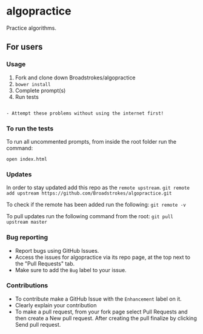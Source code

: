 # algopractice
Practice algorithms.

## For users
### Usage

1. Fork and clone down Broadstrokes/algopractice
2. `bower install`
3. Complete prompt(s)
5. Run tests

~~~

- Attempt these problems without using the internet first! 

~~~

### To run the tests
To run all uncommented prompts, from inside the root folder run the command:

`open index.html`

### Updates
In order to stay updated add this repo as the `remote upstream`. 
`git remote add upstream https://github.com/Broadstrokes/algopractice.git`

To check if the remote has been added run the following: 
`git remote -v`

To pull updates run the following command from the root: 
`git pull upstream master`

### Bug reporting
 - Report bugs using GitHub Issues. 
 - Access the issues for algopractice via its repo page, at the top next to the "Pull Requests" tab. 
 - Make sure to add the `Bug` label to your issue.

### Contributions

 - To contribute make a GitHub Issue with the `Enhancement` label on it. 
 - Clearly explain your contribution
 - To make a pull request, from your fork page select Pull Requests and then create a New pull request. After creating the pull finalize by clicking Send pull request.
